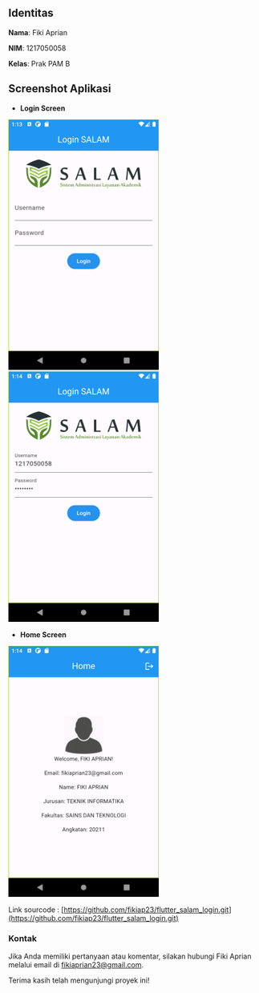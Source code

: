 ## Identitas

**Nama**: Fiki Aprian

**NIM**: 1217050058

**Kelas**: Prak PAM B

## Screenshot Aplikasi

- **Login Screen**

<img src="ss/1.png" alt="alt text" width="300">

<img src="ss/2.png" alt="alt text" width="300">

- **Home Screen**

<img src="ss/3.png" alt="alt text" width="300">

Link sourcode : [https://github.com/fikiap23/flutter_salam_login.git](https://github.com/fikiap23/flutter_salam_login.git)

### Kontak

Jika Anda memiliki pertanyaan atau komentar, silakan hubungi Fiki Aprian melalui email di [fikiaprian23@gmail.com](mailto:fikiaprian23@gmail.com).

Terima kasih telah mengunjungi proyek ini!
